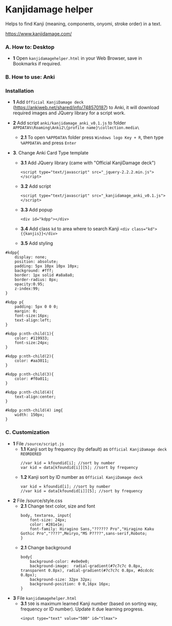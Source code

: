 # Kanjidamage helper

Helps to find Kanji (meaning, components, onyomi, stroke order) in a text.

https://www.kanjidamage.com/

### A. How to: Desktop
- **1** Open ```kanjidamagehelper.html``` in your Web Browser, save in Bookmarks if required.

### B. How to use: Anki
### Installation
- **1** Add ```Official KanjiDamage deck``` (https://ankiweb.net/shared/info/748570187) to Anki, it will download required images and JQuery library for a script work.

- **2** Add script ```anki/kanjidamage_anki_v0.1.js``` to folder ```APPDATA%\Roaming\Anki2\{profile name}\collection.media\```
	- **2.1**  To open ```%APPDATA%``` folder press ```Windows logo Key + R```, then type ```%APPDATA%``` and press ```Enter```

- **3**. Change Anki Card Type template
	- **3.1**  Add JQuery library (came with "Official KanjiDamage deck")
   
   		```<script type="text/javascript" src="_jquery-2.2.2.min.js"></script>```
	- **3.2**  Add script
  
		```<script type="text/javascript" src="_kanjidamage_anki_v0.1.js"></script>```
		
	- **3.3**  Add popup
   
		```<div id="kdpp"></div>```
		
	- **3.4**  Add class ```kd``` to area where to search Kanji
		```<div class="kd">{{kanjis}}</div>```
		
	- **3.5**  Add styling
```
#kdpp{
	display: none;
	position: absolute;   
	padding: 5px 10px 10px 10px;
	background: #fff;	
	border: 1px solid #a8a8a8;	
	border-radius: 8px;	
	opacity:0.95;
	z-index:99;
}

#kdpp p{
	padding: 5px 0 0 0;
	margin: 0;
	font-size:16px;
	text-align:left;
}

#kdpp p:nth-child(1){
	color: #119933;	
	font-size:24px;
}

#kdpp p:nth-child(2){
	color: #aa3011;
}

#kdpp p:nth-child(3){
	color: #f0a011;
}

#kdpp p:nth-child(4){
	text-align:center;
}

#kdpp p:nth-child(4) img{
	width: 150px;
}
```

### C. Customization
- **1** File ```/source/script.js```
	- **1.1** Kanji sort by frequency (by default) as ```Official KanjiDamage deck REORDERED``` 
		```
		//var kid = kfoundid[i]; //sort by number
		var kid = data[kfoundid[i]][5]; //sort by frequency
		```
	- **1.2** Kanji sort by ID number as ```Official KanjiDamage deck``` 
		```
		var kid = kfoundid[i]; //sort by number
		//var kid = data[kfoundid[i]][5]; //sort by frequency
		```
- **2** File /source/style.css
	- **2.1** Change text color, size and font
		```
		body, textarea, input{
			font-size: 24px;
			color: #281e1e;
			font-family: Hiragino Sans,"?????? Pro","Hiragino Kaku Gothic Pro","????",Meiryo,"MS P????",sans-serif,Roboto;  
		}
		```
	- **2.1** Change background
		```
		body{						
			background-color: #e0e0e0;
			background-image:  radial-gradient(#7c7c7c 0.8px, transparent 0.8px), radial-gradient(#7c7c7c 0.8px, #dcdcdc 0.8px);
			background-size: 32px 32px;
			background-position: 0 0,16px 16px;		
		}
		```
- **3** File ```kanjidamagehelper.html```
	- **3.1** ```500``` is maximum learned Kanji number (based on sorting way, frequency or ID number). Update it due learning progress.			
		```
		<input type="text" value="500" id="tlmax">
		```
